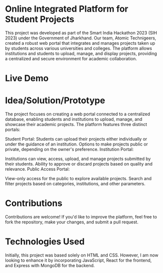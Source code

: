 # Online Integrated Platform for Student Projects

This project was developed as part of the Smart India Hackathon 2023 (SIH 2023) under the Government of Jharkhand. 
Our team, Atomic Technigeers, created a robust web portal that integrates and manages projects taken up by students across various universities and colleges.
The platform allows institutions and students to upload, manage, and display projects, providing a centralized and secure environment for academic collaboration.

# Live Demo




# Idea/Solution/Prototype
The project focuses on creating a web portal connected to a centralized database, enabling students and institutions to upload, manage, and showcase their academic projects. The platform features three distinct portals:

Student Portal: Students can upload their projects either individually or under the guidance of an institution.
Options to make projects public or private, depending on the owner's preference.
Institution Portal:

Institutions can view, access, upload, and manage projects submitted by their students.
Ability to approve or discard projects based on quality and relevance.
Public Access Portal:

View-only access for the public to explore available projects.
Search and filter projects based on categories, institutions, and other parameters.

# Contributions
Contributions are welcome! If you'd like to improve the platform, feel free to fork the repository, make your changes, and submit a pull request.

# Technologies Used
Initially, this project was based solely on HTML and CSS. However, I am now looking to enhance it by incorporating JavaScript, React for the frontend, and Express with MongoDB for the backend.

